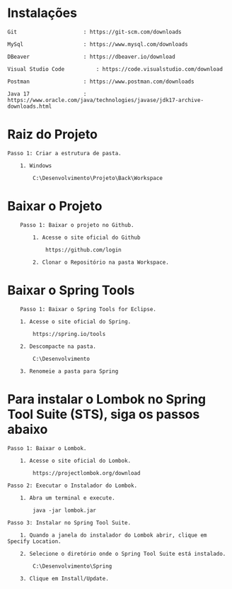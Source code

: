 # Instalações

	Git 					: https://git-scm.com/downloads

	MySql				 	: https://www.mysql.com/downloads

	DBeaver 				: https://dbeaver.io/download

	Visual Studio Code			: https://code.visualstudio.com/download
	
	Postman 				: https://www.postman.com/downloads
	
	Java 17 				: https://www.oracle.com/java/technologies/javase/jdk17-archive-downloads.html

# Raiz do Projeto

	Passo 1: Criar a estrutura de pasta.
	
		1. Windows

			C:\Desenvolvimento\Projeto\Back\Workspace
			
# Baixar o Projeto

		Passo 1: Baixar o projeto no Github.
	
			1. Acesse o site oficial do Github

				https://github.com/login

			2. Clonar o Repositório na pasta Workspace.
		
# Baixar o Spring Tools

		Passo 1: Baixar o Spring Tools for Eclipse.
	
		1. Acesse o site oficial do Spring.

			https://spring.io/tools

		2. Descompacte na pasta.

			C:\Desenvolvimento

		3. Renomeie a pasta para Spring

# Para instalar o Lombok no Spring Tool Suite (STS), siga os passos abaixo

	Passo 1: Baixar o Lombok.

		1. Acesse o site oficial do Lombok.
		
			https://projectlombok.org/download

	Passo 2: Executar o Instalador do Lombok.

		1. Abra um terminal e execute.

			java -jar lombok.jar

	Passo 3: Instalar no Spring Tool Suite.

		1. Quando a janela do instalador do Lombok abrir, clique em Specify Location.
		
		2. Selecione o diretório onde o Spring Tool Suite está instalado.

			C:\Desenvolvimento\Spring

		3. Clique em Install/Update.